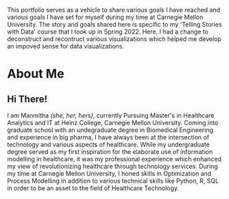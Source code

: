 This portfolio serves as a vehicle to share various goals I have reached and various goals I have set for myself during my time at Carnegie Mellon University. The story and goals shared here is specific to my 'Telling Stories with Data' course that I took up in Spring 2022. Here, I had a change to deconstruct and recontruct various visualizations which helped me develop an impoved sense for data visualizations. 
# About Me
## Hi There!
I am Manmitha *(she, her, hers)*, currently Pursuing Master's in Healthcare Analytics and IT at Heinz College, Carnegie Mellon University. Coming into graduate school with an undegraduate degree in Biomedical Engineering and experience in big pharma, I have always been at the intersection of technology and various aspects of healthcare. While my undergraduate degree served as my first inspiration for the elaborate use of information modelling in healthcare, it was my professional experience which enhanced my view of revolutionizing  healthcare through technology services. During my time at Carnegie Mellon University, I honed skills in Optimization and Process Modelling in addition to various technical skills like Python, R, SQL in order to be an asset to the field of Healthcare Technology.
